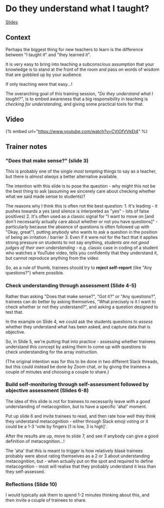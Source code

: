 # Do they understand what I taught?

[Slides](https://docs.google.com/presentation/d/1hYzP9y4Ez2icFgl-ehbfANBtVD19iqVHpZMtg-2-YQU/edit?usp=sharing)

## Context

Perhaps the biggest thing for new teachers to learn is the difference between "I taught it" and "they learned it".

It is very easy to bring into teaching a subconscious assumption that your knowledge is to stand at the front of the room and pass on words of wisdom that are gobbled up by your audience.

If only teaching were that easy...!

The overarching goal of this training session, _"Do they understand what I taught?"_, is to embed awareness that a big responsibility in teaching is _checking for understanding_, and giving some practical tools for that.

## Video

{% embed url="https://www.youtube.com/watch?v=CViOfVVkEt4" %}



## Trainer notes

### "Does that make sense?" \(slide 3\)

This is probably one of the _single most tempting_ things to say as a teacher, but there is _almost always_ a better alternative available.

The intention with this slide is to pose the question - why might this not be the best thing to ask \(assuming we sincerely care about checking whether what we said made sense to students\)?

The reasons why I think this is often not the best question: 1. It's leading - it pushes towards a yes \(and silence is interpreted as "yes" - lots of false positives\) 2. It's often used as a classic signal for "I want to move on \[and don't necessarily actually care about whether or not you have questions\]" - particularly because the absence of questions is often followed up with "Okay, great"!, putting anybody who wants to ask a question in the position of being an irritation / barrier 3. Even if it were not for the fact that it applies strong pressure on students to not say anything, _students are not good judges of their own understanding_ - e.g. classic case in coding of a student who watches a YouTube video, tells you confidently that they understand it, but cannot reproduce anything from the video

So, as a rule of thumb, trainees should try to **reject self-report** \(like "Any questions?"\) where possible.

### Check understanding through assessment \(Slide 4-5\)

Rather than asking "Does that make sense?", "Got it?" or "Any questions?", trainees can do better by asking themselves, "What precisely is it I want to check whether or not they understand?", and asking a question designed to test that.

In the example on Slide 4, we could ask the students questions to _assess_ whether they understand what has been asked, and capture data that is objective.

So, in Slide 5, we're putting that into practice - assessing whether trainees understand this concept by asking them to come up with questions to check understanding for the array instruction.

\(The original intention was for this to be done in two different Slack threads, but this could instead be done by Zoom chat, or by giving the trainees a couple of minutes and choosing a couple to share.\)

### Build self-monitoring through self-assessment followed by objective assessment \(Slides 6-8\)

The idea of this slide is not for trainees to necessarily leave with a good understanding of metacognition, but to have a specific 'aha!' moment.

Put up slide 6 and invite trainees to read, and then rate how well they think they understand metacognition - either through Slack emoji voting or it could be a 1-3 'vote by fingers \[1 is low, 3 is high\]'.

After the results are up, move to slide 7, and see if anybody can give a good definition of metacognition...!

The 'aha' that this is meant to trigger is how relatively blasé trainees probably were about rating themselves as a 2 or 3 about understanding metacognition, but - when actually put on the spot and required to define metacognition - most will realise that they probably understand it less than they self-assessed.

### Reflections \(Slide 10\)

I would typically ask them to spend 1-2 minutes thinking about this, and then invite a couple of trainees to share.

